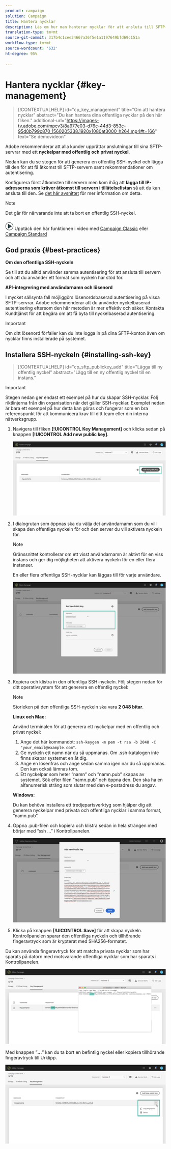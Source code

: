 ```yaml
---
product: campaign
solution: Campaign
title: Hantera nycklar
description: Läs om hur man hanterar nycklar för att ansluta till SFTP-servrar
translation-type: tm+mt
source-git-commit: 317b4c1cee34667a36f5e1a1197649bfd69c151a
workflow-type: tm+mt
source-wordcount: '632'
ht-degree: 95%

---
```



# Hantera nycklar {#key-management}

>[!CONTEXTUALHELP]
>id="cp_key_management"
>title="Om att hantera nycklar"
>abstract="Du kan hantera dina offentliga nycklar på den här fliken."
>additional-url="https://images-tv.adobe.com/mpcv3/8a977e03-d76c-44d3-853c-95d0b799c870_1560205338.1920x1080at3000_h264.mp4#t=166" text="Se demovideon"

Adobe rekommenderar att alla kunder upprättar anslutningar till sina SFTP-servrar med ett **nyckelpar med offentlig och privat nyckel**.

Nedan kan du se stegen för att generera en offentlig SSH-nyckel och lägga till den för att få åtkomst till SFTP-servern samt rekommendationer om autentisering.

Konfigurera först åtkomsten till servern men kom ihåg att **lägga till IP-adresserna som kräver åtkomst till servern i tillåtelselistan** så att du kan ansluta till den. Se [det här avsnittet](../../instances-settings/using/ip-allow-listing-instance-access.md) för mer information om detta.

>[!NOTE]
>
>Det går för närvarande inte att ta bort en offentlig SSH-nyckel.

![](assets/do-not-localize/how-to-video.png) Upptäck den här funktionen i video med [Campaign Classic](https://experienceleague.adobe.com/docs/campaign-classic-learn/control-panel/sftp-management/generate-ssh-key.html?lang=en#sftp-management) eller [Campaign Standard](https://experienceleague.adobe.com/docs/campaign-standard-learn/control-panel/sftp-management/generate-ssh-key.html?lang=en#sftp-management)

## God praxis {#best-practices}

**Om den offentliga SSH-nyckeln**

Se till att du alltid använder samma autentisering för att ansluta till servern och att du använder ett format som nyckeln har stöd för.

**API-integrering med användarnamn och lösenord**

I mycket sällsynta fall möjliggörs lösenordsbaserad autentisering på vissa SFTP-servrar. Adobe rekommenderar att du använder nyckelbaserad autentisering eftersom den här metoden är mer effektiv och säker. Kontakta Kundtjänst för att begära om att få byta till nyckelbaserad autentisering.

>[!IMPORTANT]
>
>Om ditt lösenord förfaller kan du inte logga in på dina SFTP-konton även om nycklar finns installerade på systemet.

## Installera SSH-nyckeln {#installing-ssh-key}

>[!CONTEXTUALHELP]
>id="cp_sftp_publickey_add"
>title="Lägga till ny offentlig nyckel"
>abstract="Lägg till en ny offentlig nyckel till en instans."

>[!IMPORTANT]
>
>Stegen nedan ger endast ett exempel på hur du skapar SSH-nycklar. Följ riktlinjerna från din organisation när det gäller SSH-nycklar. Exemplet nedan är bara ett exempel på hur detta kan göras och fungerar som en bra referenspunkt för att kommunicera krav till ditt team eller din interna nätverksgrupp.

1. Navigera till fliken **[!UICONTROL Key Management]** och klicka sedan på knappen **[!UICONTROL Add new public key]**.

   ![](assets/key0.png)

1. I dialogrutan som öppnas ska du välja det användarnamn som du vill skapa den offentliga nyckeln för och den server du vill aktivera nyckeln för.

   >[!NOTE]
   >
   >Gränssnittet kontrollerar om ett visst användarnamn är aktivt för en viss instans och ger dig möjligheten att aktivera nyckeln för en eller flera instanser.
   >
   >En eller flera offentliga SSH-nycklar kan läggas till för varje användare.

   ![](assets/key1.png)

1. Kopiera och klistra in den offentliga SSH-nyckeln. Följ stegen nedan för ditt operativsystem för att generera en offentlig nyckel:

   >[!NOTE]
   >
   >Storleken på den offentliga SSH-nyckeln ska vara **2 048 bitar**.

   **Linux och Mac:**

   Använd terminalen för att generera ett nyckelpar med en offentlig och privat nyckel:
   1. Ange det här kommandot: `ssh-keygen -m pem -t rsa -b 2048 -C "your_email@example.com"`.
   1. Ge nyckeln ett namn när du så uppmanas. Om .ssh-katalogen inte finns skapar systemet en åt dig.
   1. Ange en lösenfras och ange sedan samma igen när du så uppmanas. Den kan också lämnas tom.
   1. Ett nyckelpar som heter ”namn” och ”namn.pub” skapas av systemet. Sök efter filen ”namn.pub” och öppna den. Den ska ha en alfanumerisk sträng som slutar med den e-postadress du angav.

   **Windows:**

   Du kan behöva installera ett tredjepartsverktyg som hjälper dig att generera nyckelpar med privata och offentliga nycklar i samma format, ”namn.pub”.

1. Öppna .pub-filen och kopiera och klistra sedan in hela strängen med börjar med ”ssh …” i Kontrollpanelen.

   ![](assets/publickey.png)

1. Klicka på knappen **[!UICONTROL Save]** för att skapa nyckeln. Kontrollpanelen sparar den offentliga nyckeln och tillhörande fingeravtryck som är krypterat med SHA256-formatet.

Du kan använda fingeravtryck för att matcha privata nycklar som har sparats på datorn med motsvarande offentliga nycklar som har sparats i Kontrollpanelen.

![](assets/fingerprint_compare.png)

Med knappen ”**…**” kan du ta bort en befintlig nyckel eller kopiera tillhörande fingeravtryck till Urklipp.

![](assets/key_options.png)

